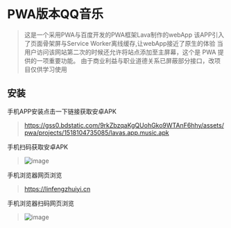 # PWA版本QQ音乐

> 这是一个采用PWA与百度开发的PWA框架Lava制作的webApp
> 该APP引入了页面骨架屏与Service Worker离线缓存,让webApp接近了原生的体验
> 当用户访问该网站第二次的时候还允许将站点添加至主屏幕，这个是 PWA 提供的一项重要功能。
> 由于商业利益与职业道德关系已屏蔽部分接口，改项目仅供学习使用

## 安装

手机APP安装点击一下链接获取安卓APK
> https://gss0.bdstatic.com/9rkZbzqaKgQUohGko9WTAnF6hhy/assets/pwa/projects/1518104735085/lavas.app.music.apk

手机扫码获取安卓APK
> ![image](https://github.com/qq282126990/musicApp/blob/mpa/images/androidAPK.png)

手机浏览器网页浏览
> https://linfengzhuiyi.cn

手机浏览器扫码网页浏览
> ![image](https://github.com/qq282126990/musicApp/blob/mpa/images/web.jpg)
